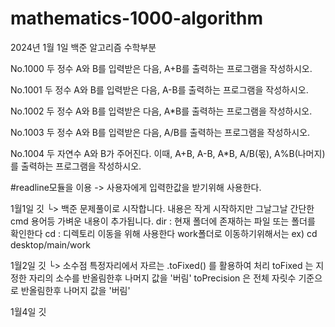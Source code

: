 # mathematics-1000-algorithm

2024년 1월 1일 백준 알고리즘 수학부분

No.1000
두 정수 A와 B를 입력받은 다음, A+B를 출력하는 프로그램을 작성하시오.

No.1001
두 정수 A와 B를 입력받은 다음, A-B를 출력하는 프로그램을 작성하시오.

No.1002
두 정수 A와 B를 입력받은 다음, A\*B를 출력하는 프로그램을 작성하시오.

No.1003
두 정수 A와 B를 입력받은 다음, A/B를 출력하는 프로그램을 작성하시오.

No.1004
두 자연수 A와 B가 주어진다. 이때, A+B, A-B, A*B, A/B(몫), A%B(나머지)를 출력하는 프로그램을 작성하시오. 

#readline모듈을 이용
-> 사용자에게 입력한값을 받기위해 사용한다.

1월1일 깃
└> 백준 문제풀이로 시작합니다. 내용은 작게 시작하지만 그날그날 간단한 cmd 용어등 가벼운 내용이 추가됩니다.
dir : 현재 폴더에 존재하는 파일 또는 폴더를 확인한다
cd : 디렉토리 이동을 위해 사용한다 work폴더로 이동하기위해서는 ex) cd desktop/main/work

1월2일 깃
└> 소수점 특정자리에서 자르는 .toFixed() 를 활용하여 처리
toFixed 는 지정한 자리의 소수를 반올림한후 나머지 값을 '버림'
toPrecision 은 전체 자릿수 기준으로 반올림한후 나머지 값을 '버림'

1월4일 깃 
